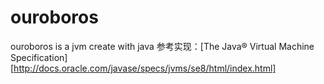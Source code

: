 # ouroboros
ouroboros is a jvm create with java
参考实现：[The Java® Virtual Machine Specification][http://docs.oracle.com/javase/specs/jvms/se8/html/index.html]
